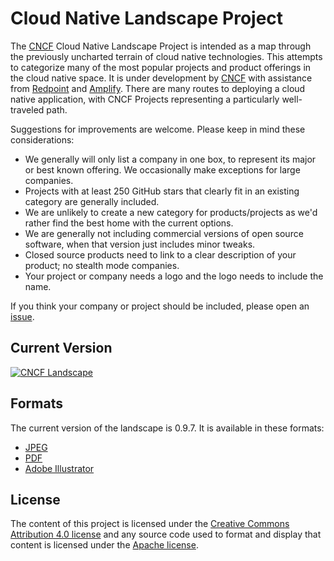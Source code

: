 # Cloud Native Landscape Project

The [CNCF](https://www.cncf.io) Cloud Native Landscape
Project is intended as a map through the previously uncharted terrain of cloud native technologies. This attempts to categorize many of the most popular projects and product offerings in the cloud native space. It is under development by [CNCF](https://www.cncf.io) with assistance from [Redpoint](https://www.redpoint.com/) and [Amplify](http://www.amplifypartners.com). There are many routes to deploying a cloud native application, with CNCF Projects representing a particularly well-traveled path.

Suggestions for improvements are welcome. Please keep in mind these considerations:

* We generally will only list a company in one box, to represent its major or best known offering. We occasionally make exceptions for large companies.
* Projects with at least 250 GitHub stars that clearly fit in an existing category are generally included.
* We are unlikely to create a new category for products/projects as we'd rather find the best home with the current options.
* We are generally not including commercial versions of open source software, when that version just includes minor tweaks.
* Closed source products need to link to a clear description of your product; no stealth mode companies.
* Your project or company needs a logo and the logo needs to include the name.

If you think your company or project should be included, please open an
[issue](https://github.com/cncf/landscape/issues/new).

## Current Version

[![CNCF Landscape](landscape/CloudNativeLandscape_v0.9.7.jpg)](https://raw.githubusercontent.com/cncf/landscape/master/landscape/CloudNativeLandscape_v0.9.7.jpg)

## Formats

The current version of the landscape is 0.9.7. It is available in these formats:

* [JPEG](landscape/CloudNativeLandscape_v0.9.7.jpg)
* [PDF](landscape/CloudNativeLandscape_v0.9.7.pdf)
* [Adobe Illustrator](landscape/CloudNativeLandscape_v0.9.7.ai)

## License

The content of this project is licensed under the
[Creative Commons Attribution 4.0 license](https://creativecommons.org/licenses/by/4.0/)
and any source code used to format and display that content is licensed under
the [Apache license](LICENSE).
